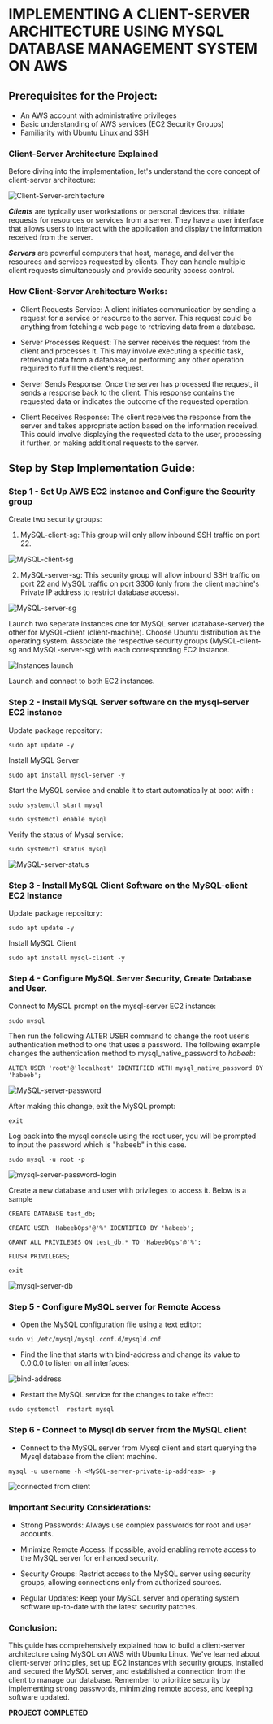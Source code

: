 # IMPLEMENTING A CLIENT-SERVER ARCHITECTURE USING MYSQL DATABASE MANAGEMENT SYSTEM ON AWS



## Prerequisites for the Project:

- An AWS account with administrative privileges
- Basic understanding of AWS services (EC2 Security Groups)
- Familiarity with Ubuntu Linux and SSH


### Client-Server Architecture Explained

Before diving into the implementation, let's understand the core concept of client-server architecture:


![Client-Server-architecture](images/Client-server-model.svg.png)



_**Clients**_ are typically user workstations or personal devices that initiate requests for resources or services from a server. They have a user interface that allows users to interact with the application and display the information received from the server.

_**Servers**_ are powerful computers that  host, manage, and deliver the resources and services requested by clients.  They can handle multiple client requests simultaneously and  provide security access control.

### How Client-Server Architecture Works:

- Client Requests Service: A client initiates communication by sending a request for a service or resource to the server. This request could be anything from fetching a web page to retrieving data from a database.

- Server Processes Request: The server receives the request from the client and processes it. This may involve executing a specific task, retrieving data from a database, or performing any other operation required to fulfill the client's request.

- Server Sends Response: Once the server has processed the request, it sends a response back to the client. This response contains the requested data or indicates the outcome of the requested operation.

- Client Receives Response: The client receives the response from the server and takes appropriate action based on the information received. This could involve displaying the requested data to the user, processing it further, or making additional requests to the server.


## Step by Step Implementation Guide:

### Step 1 - Set Up AWS EC2 instance and Configure the Security group

Create two security groups:
1. MySQL-client-sg: This group will only allow inbound SSH traffic on port 22. 

![MySQL-client-sg](Images/MySQL-client-sg.png)

2. MySQL-server-sg: This security group will allow inbound SSH traffic on port 22 and MySQL traffic on port 3306 (only from the client machine's Private IP address to restrict database access). 

![MySQL-server-sg](Images/MySQL-server-sg.png)

Launch two seperate instances one for MySQL server (database-server) the other for MySQL-client (client-machine). Choose Ubuntu distribution as the operating system. Associate the respective security groups (MySQL-client-sg and MySQL-server-sg) with each corresponding EC2 instance.

![Instances launch](Images/Instances%20launch.png)

Launch and connect to both EC2 instances.  

### Step 2 - Install MySQL Server software on the mysql-server EC2 instance

Update package repository:

```
sudo apt update -y
```

Install MySQL Server

```
sudo apt install mysql-server -y
```

Start the MySQL service and enable it to start automatically at boot with : 

```
sudo systemctl start mysql

sudo systemctl enable mysql
```

Verify the status of Mysql service:

```
sudo systemctl status mysql
```

![MySQL-server-status](Images/Mysql-server-status.png)

### Step 3 - Install MySQL Client Software on the MySQL-client EC2 Instance

Update package repository:

```
sudo apt update -y
```

Install MySQL Client 

```
sudo apt install mysql-client -y
```

### Step 4 - Configure MySQL Server Security, Create Database and User.

Connect to MySQL prompt on the mysql-server EC2 instance:

```
sudo mysql
```

Then run the following ALTER USER command to change the root user’s authentication method to one that uses a password. The following example changes the authentication method to mysql_native_password to _habeeb_:

```
ALTER USER 'root'@'localhost' IDENTIFIED WITH mysql_native_password BY 'habeeb';
```

![MySQL-server-password](Images/Mysql-server-password.png)

After making this change, exit the MySQL prompt:

```
exit
```

Log back into the mysql console using the root user, you will be prompted to input the password which is "habeeb" in this case.

```
sudo mysql -u root -p
```

![mysql-server-password-login](Images/mysql-server-password-login.png)


Create a new database and user with privileges to access it. Below is a sample

```
CREATE DATABASE test_db;
```
```
CREATE USER 'HabeebOps'@'%' IDENTIFIED BY 'habeeb';
```
```
GRANT ALL PRIVILEGES ON test_db.* TO 'HabeebOps'@'%';
```
```
FLUSH PRIVILEGES;
```
```
exit
```

![mysql-server-db](Images/mysql-server-db.png)

### Step 5 - Configure MySQL server for Remote Access

- Open the MySQL configuration file using a text editor:

```
sudo vi /etc/mysql/mysql.conf.d/mysqld.cnf
```

- Find the line that starts with bind-address and change its value to 0.0.0.0 to listen on all interfaces:

![bind-address](images/bind-address.png)

-  Restart the MySQL service for the changes to take effect:

```
sudo systemctl  restart mysql
```

### Step 6 - Connect to Mysql db server from the MySQL client

- Connect to the MySQL server from Mysql client and start querying the Mysql database from the client machine.

```
mysql -u username -h <MySQL-server-private-ip-address> -p
```

![connected from client](images/successful-connection-from-client.png)

### Important Security Considerations:

- Strong Passwords: Always use complex passwords for root and user accounts.

- Minimize Remote Access: If possible, avoid enabling remote access to the MySQL server for enhanced security.

- Security Groups: Restrict access to the MySQL server using security groups, allowing connections only from authorized sources.

- Regular Updates: Keep your MySQL server and operating system software up-to-date with the latest security patches.

### Conclusion:

This guide has comprehensively explained how to build a client-server architecture using MySQL on AWS with Ubuntu Linux. We've learned about client-server principles, set up EC2 instances with security groups, installed and secured the MySQL server, and established a connection from the client to manage our database. Remember to prioritize security by implementing strong passwords, minimizing remote access, and keeping software updated.

**PROJECT COMPLETED**